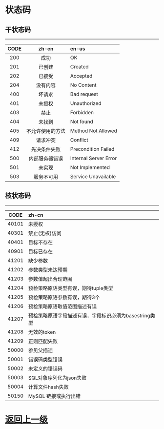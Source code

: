 # 状态码
## 干状态码
---
|CODE|zh-cn|en-us|
|:--:|:--:|:--|
|200|成功|OK|
|201|已创建|Created|
|202|已接受|Accepted|
|204|没有内容|No Content|
|400|坏请求|Bad request|
|401|未授权|Unauthorized|
|403|禁止|Forbidden|
|404|未找到|Not found|
|405|不允许使用的方法|Method Not Allowed|
|409|请求冲突|Conflict|
|412|先决条件失败|Precondition Failed|
|500|内部服务器错误|Internal Server Error|
|501|未实现|Not Implemented|
|503|服务不可用|Service Unavailable|

## 枝状态码
---
|CODE|zh-cn|
|:--:|:--|
|40101|未授权|
|40301|禁止(无权)访问|
|40401|目标不存在|
|40901|目标已存在|
|41201|缺少参数|
|41202|参数类型未达预期|
|41203|参数值超出合理范围|
|41204|预检策略原语类型有误，期待tuple类型|
|41205|预检策略原语参数有误，期待3个|
|41206|预检策略原语取值范围描述有误|
|41207|预检策略原语字段描述有误，字段标识必须为basestring类型|
|41208|无效的token|
|41209|正则匹配失败|
|50000|参见父描述|
|50001|错误码类型错误|
|50002|未定义的错误码|
|50003|SQL对象序列化为json失败|
|50004|计算文件hash失败|
|50150|MySQL 链接或执行出错|

[返回上一级](../README.md)
===

